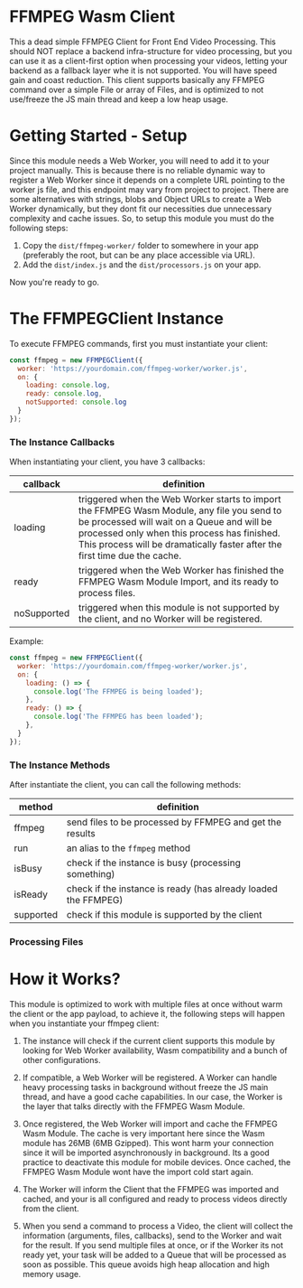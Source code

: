 # FFMPEG Wasm Client

This a dead simple FFMPEG Client for Front End Video Processing. This should NOT replace a backend infra-structure for video processing, but you can use it as a client-first option when processing your videos, letting your backend as a fallback layer whe it is not supported. You will have speed gain and coast reduction. This client supports basically any FFMPEG command over a simple File or array of Files, and is optimized to not use/freeze the JS main thread and keep a low heap usage.

# Getting Started - Setup

Since this module needs a Web Worker, you will need to add it to your project manually. This is because there is no reliable dynamic way to register a Web Worker since it depends on a complete URL pointing to the worker js file, and this endpoint may vary from project to project. There are some alternatives with strings, blobs and Object URLs to create a Web Worker dynamically, but they dont fit our necessities due unnecessary complexity and cache issues. So, to setup this module you must do the following steps:

1. Copy the `dist/ffmpeg-worker/` folder to somewhere in your app (preferably the root, but can be any place accessible via URL).
2. Add the `dist/index.js` and the `dist/processors.js` on your app.

Now you're ready to go.

# The FFMPEGClient Instance

To execute FFMPEG commands, first you must instantiate your client:

```js
const ffmpeg = new FFMPEGClient({
  worker: 'https://yourdomain.com/ffmpeg-worker/worker.js',
  on: {
    loading: console.log,
    ready: console.log,
    notSupported: console.log
  }
});
```

### The Instance Callbacks

When instantiating your client, you have 3 callbacks:

|callback|definition|
|---|---|
|loading|triggered when the Web Worker starts to import the FFMPEG Wasm Module, any file you send to be processed will wait on a Queue and will be processed only when this process has finished. This process will be dramatically faster after the first time due the cache.|
|ready|triggered when the Web Worker has finished the FFMPEG Wasm Module Import, and its ready to process files.|
|noSupported|triggered when this module is not supported by the client, and no Worker will be registered.|

Example:

```js
const ffmpeg = new FFMPEGClient({
  worker: 'https://yourdomain.com/ffmpeg-worker/worker.js',
  on: {
    loading: () => {
      console.log('The FFMPEG is being loaded');
    },
    ready: () => {
      console.log('The FFMPEG has been loaded');
    },
  }
});
```

### The Instance Methods

After instantiate the client, you can call the following methods:

|method|definition|
|---|---|
|ffmpeg|send files to be processed by FFMPEG and get the results|
|run|an alias to the `ffmpeg` method|
|isBusy|check if the instance is busy (processing something)|
|isReady|check if the instance is ready (has already loaded the FFMPEG)|
|supported|check if this module is supported by the client|

### Processing Files


# How it Works?

This module is optimized to work with multiple files at once without warm the client or the app payload, to achieve it, the following steps will happen when you instantiate your ffmpeg client:

1. The instance will check if the current client supports this module by looking for Web Worker availability, Wasm compatibility and a bunch of other configurations.

2. If compatible, a Web Worker will be registered. A Worker can handle heavy processing tasks in background without freeze the JS main thread, and have a good cache capabilities. In our case, the Worker is the layer that talks directly with the FFMPEG Wasm Module.

3. Once registered, the Web Worker will import and cache the FFMPEG Wasm Module. The cache is very important here since the Wasm module has 26MB (6MB Gzipped). This wont harm your connection since it will be imported asynchronously in background. Its a good practice to deactivate this module for mobile devices. Once cached, the FFMPEG Wasm Module wont have the import cold start again.

4. The Worker will inform the Client that the FFMPEG was imported and cached, and your is all configured and ready to process videos directly from the client.

5. When you send a command to process a Video, the client will collect the information (arguments, files, callbacks), send to the Worker and wait for the result. If you send multiple files at once, or if the Worker its not ready yet, your task will be added to a Queue that will be processed as soon as possible. This queue avoids high heap allocation and high memory usage.